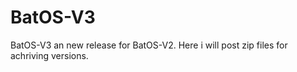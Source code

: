 # BatOS-V3
BatOS-V3 an new release for BatOS-V2.
Here i will post zip files for achriving versions.
